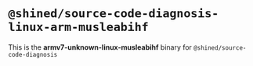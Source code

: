 # `@shined/source-code-diagnosis-linux-arm-musleabihf`

This is the **armv7-unknown-linux-musleabihf** binary for `@shined/source-code-diagnosis`
